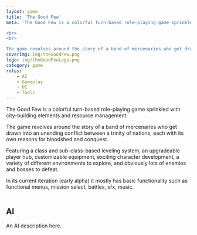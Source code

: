 ```yaml
---
layout: game
title: 'The Good Few'
meta: 'The Good Few is a colorful turn-based role-playing game sprinkled with city-building elements and resource management.

<br>
<br>

The game revolves around the story of a band of mercenaries who get drawn into an unending conflict between a trinity of nations, each with its own reasons for bloodshed and conquest.'
coverImg: img/theGoodFew.png
logo: img/theGoodFewLogo.png
category: game
roles:
    - AI
    - Gameplay
    - UI
    - Tools
---
```


The Good Few is a colorful turn-based role-playing game sprinkled with city-building elements and resource management.

The game revolves around the story of a band of mercenaries who get drawn into an unending conflict between a trinity of nations, each with its own reasons for bloodshed and conquest.

Featuring a class and sub-class-based leveling system, an upgradeable player hub, customizable equipment, exciting character development, a variety of different environments to explore, and obviously lots of enemies and bosses to defeat.

In its current iteration (early alpha) it mostly has basic functionality such as functional menus, mission select, battles, sfx, music. <br> <br>

## AI

An AI description here.